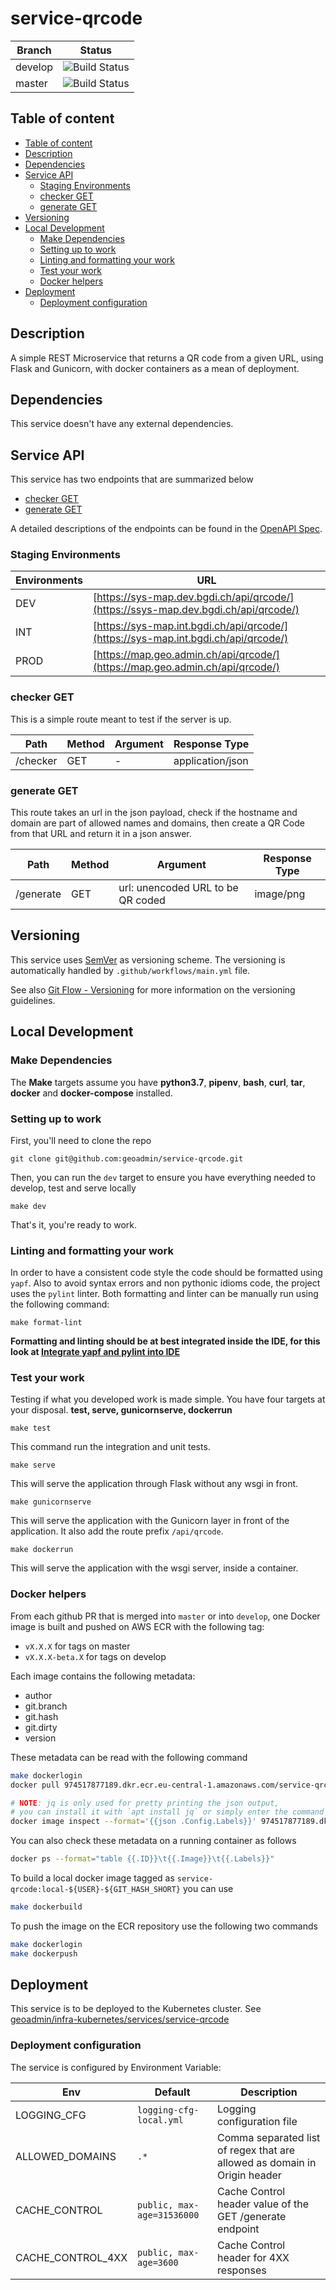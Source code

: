 # service-qrcode

| Branch | Status |
|--------|-----------|
| develop | ![Build Status](https://codebuild.eu-central-1.amazonaws.com/badges?uuid=eyJlbmNyeXB0ZWREYXRhIjoiRS9LWUtEMWtjbThGbmt5OC9DWlJkZ2l0M096NWpuc3grZkRtek85QUpUSUMvZ1NHWUN3QXJWdzdpb0c2OGtXMTFkYVpyUzJvcEtxN2xoUmxwUlZIbU9RPSIsIml2UGFyYW1ldGVyU3BlYyI6InhaRHVOdjhYRW84T2FIRUsiLCJtYXRlcmlhbFNldFNlcmlhbCI6MX0%3D&branch=develop) |
| master | ![Build Status](https://codebuild.eu-central-1.amazonaws.com/badges?uuid=eyJlbmNyeXB0ZWREYXRhIjoiRS9LWUtEMWtjbThGbmt5OC9DWlJkZ2l0M096NWpuc3grZkRtek85QUpUSUMvZ1NHWUN3QXJWdzdpb0c2OGtXMTFkYVpyUzJvcEtxN2xoUmxwUlZIbU9RPSIsIml2UGFyYW1ldGVyU3BlYyI6InhaRHVOdjhYRW84T2FIRUsiLCJtYXRlcmlhbFNldFNlcmlhbCI6MX0%3D&branch=master) |

## Table of content

- [Table of content](#table-of-content)
- [Description](#description)
- [Dependencies](#dependencies)
- [Service API](#service-api)
  - [Staging Environments](#staging-environments)
  - [checker GET](#checker-get)
  - [generate GET](#generate-get)
- [Versioning](#versioning)
- [Local Development](#local-development)
  - [Make Dependencies](#make-dependencies)
  - [Setting up to work](#setting-up-to-work)
  - [Linting and formatting your work](#linting-and-formatting-your-work)
  - [Test your work](#test-your-work)
  - [Docker helpers](#docker-helpers)
- [Deployment](#deployment)
  - [Deployment configuration](#deployment-configuration)

## Description

A simple REST Microservice that returns a QR code from a given URL, using Flask and Gunicorn, with docker containers as a mean of deployment.

## Dependencies

This service doesn't have any external dependencies.

## Service API

This service has two endpoints that are summarized below

- [checker GET](#checker-get)
- [generate GET](#generate-get)

A detailed descriptions of the endpoints can be found in the [OpenAPI Spec](openapi.yaml).

### Staging Environments

| Environments | URL |
|--------------|-----|
| DEV          | [https://sys-map.dev.bgdi.ch/api/qrcode/](https://ssys-map.dev.bgdi.ch/api/qrcode/)  |
| INT          | [https://sys-map.int.bgdi.ch/api/qrcode/](https://sys-map.int.bgdi.ch/api/qrcode/)  |
| PROD         | [https://map.geo.admin.ch/api/qrcode/](https://map.geo.admin.ch/api/qrcode/) |

### checker GET

This is a simple route meant to test if the server is up.

| Path | Method | Argument | Response Type |
|------|--------|----------|---------------|
| /checker | GET | - | application/json |

### generate GET

This route takes an url in the json payload, check if the hostname and domain are part of allowed names and domains, then
create a QR Code from that URL and return it in a json answer.

| Path | Method | Argument | Response Type |
|------|--------|----------|---------------|
| /generate | GET | url: unencoded URL to be QR coded | image/png |

## Versioning

This service uses [SemVer](https://semver.org/) as versioning scheme. The versioning is automatically handled by `.github/workflows/main.yml` file.

See also [Git Flow - Versioning](https://github.com/geoadmin/doc-guidelines/blob/master/GIT_FLOW.md#versioning) for more information on the versioning guidelines.

## Local Development

### Make Dependencies

The **Make** targets assume you have **python3.7**, **pipenv**, **bash**, **curl**, **tar**, **docker** and **docker-compose** installed.

### Setting up to work

First, you'll need to clone the repo

    git clone git@github.com:geoadmin/service-qrcode.git

Then, you can run the `dev` target to ensure you have everything needed to develop, test and serve locally

    make dev

That's it, you're ready to work.

### Linting and formatting your work

In order to have a consistent code style the code should be formatted using `yapf`. Also to avoid syntax errors and non
pythonic idioms code, the project uses the `pylint` linter. Both formatting and linter can be manually run using the
following command:

    make format-lint

**Formatting and linting should be at best integrated inside the IDE, for this look at
[Integrate yapf and pylint into IDE](https://github.com/geoadmin/doc-guidelines/blob/master/PYTHON.md#yapf-and-pylint-ide-integration)**

### Test your work

Testing if what you developed work is made simple. You have four targets at your disposal. **test, serve, gunicornserve, dockerrun**

    make test

This command run the integration and unit tests.

    make serve

This will serve the application through Flask without any wsgi in front.

    make gunicornserve

This will serve the application with the Gunicorn layer in front of the application. It also add the route prefix `/api/qrcode`.

    make dockerrun

This will serve the application with the wsgi server, inside a container.

### Docker helpers

From each github PR that is merged into `master` or into `develop`, one Docker image is built and pushed on AWS ECR with the following tag:

- `vX.X.X` for tags on master
- `vX.X.X-beta.X` for tags on develop

Each image contains the following metadata:

- author
- git.branch
- git.hash
- git.dirty
- version

These metadata can be read with the following command

```bash
make dockerlogin
docker pull 974517877189.dkr.ecr.eu-central-1.amazonaws.com/service-qrcode:develop.latest

# NOTE: jq is only used for pretty printing the json output,
# you can install it with `apt install jq` or simply enter the command without it
docker image inspect --format='{{json .Config.Labels}}' 974517877189.dkr.ecr.eu-central-1.amazonaws.com/service-qrcode:develop.latest | jq
```

You can also check these metadata on a running container as follows

```bash
docker ps --format="table {{.ID}}\t{{.Image}}\t{{.Labels}}"
```

To build a local docker image tagged as `service-qrcode:local-${USER}-${GIT_HASH_SHORT}` you can
use

```bash
make dockerbuild
```

To push the image on the ECR repository use the following two commands

```bash
make dockerlogin
make dockerpush
```

## Deployment

This service is to be deployed to the Kubernetes cluster. See [geoadmin/infra-kubernetes/services/service-qrcode](https://github.com/geoadmin/infra-kubernetes/tree/master/services/service-qrcode#readme)

### Deployment configuration

The service is configured by Environment Variable:

| Env         | Default               | Description                            |
|-------------|-----------------------|----------------------------------------|
| LOGGING_CFG | `logging-cfg-local.yml` | Logging configuration file           |
| ALLOWED_DOMAINS | `.*` | Comma separated list of regex that are allowed as domain in Origin header |
| CACHE_CONTROL | `public, max-age=31536000` | Cache Control header value of the GET /generate endpoint |
| CACHE_CONTROL_4XX | `public, max-age=3600` | Cache Control header for 4XX responses |
